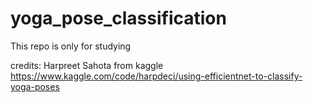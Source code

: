 # yoga_pose_classification

This repo is only for studying

credits: Harpreet Sahota from kaggle
https://www.kaggle.com/code/harpdeci/using-efficientnet-to-classify-yoga-poses
